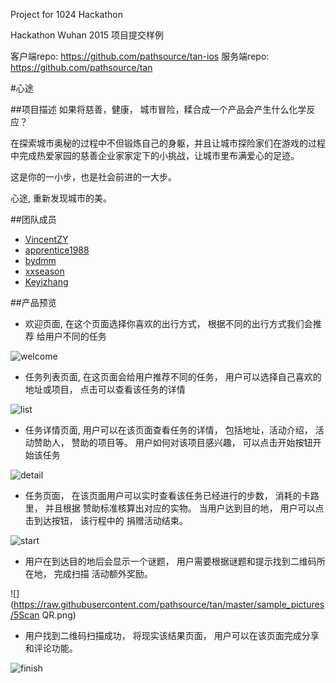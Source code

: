 Project for 1024 Hackathon

Hackathon Wuhan 2015 项目提交样例

客户端repo: https://github.com/pathsource/tan-ios
服务端repo: https://github.com/pathsource/tan

#心途

##项目描述
如果将慈善，健康， 城市冒险，糅合成一个产品会产生什么化学反应？

在探索城市奥秘的过程中不但锻炼自己的身躯，并且让城市探险家们在游戏的过程中完成热爱家园的慈善企业家家定下的小挑战，让城市里布满爱心的足迹。

这是你的一小步，也是社会前进的一大步。

心途, 重新发现城市的美。

##团队成员
* [VincentZY](https://github.com/VincentZY)
* [apprentice1988](https://github.com/apprentice1988)
* [bydmm](https://github.com/bydmm)
* [xxseason](https://github.com/xxseason)
* [Keyizhang](https://github.com/Keyizhang)

##产品预览

- 欢迎页面, 在这个页面选择你喜欢的出行方式， 根据不同的出行方式我们会推荐
给用户不同的任务

![welcome](https://raw.githubusercontent.com/pathsource/tan/master/sample_pictures/1welcome.png)

- 任务列表页面, 在这页面会给用户推荐不同的任务， 用户可以选择自己喜欢的地址或项目，
点击可以查看该任务的详情

![list](https://raw.githubusercontent.com/pathsource/tan/master/sample_pictures/2List.png)

- 任务详情页面, 用户可以在该页面查看任务的详情， 包括地址，活动介绍， 活动赞助人， 赞助的项目等。
  用户如何对该项目感兴趣， 可以点击开始按钮开始该任务

![detail](https://raw.githubusercontent.com/pathsource/tan/master/sample_pictures/3Details.png)

- 任务页面， 在该页面用户可以实时查看该任务已经进行的步数， 消耗的卡路里， 并且根据
  赞助标准核算出对应的实物。 当用户达到目的地， 用户可以点击到达按钮， 该行程中的
  捐赠活动结束。

![start](https://raw.githubusercontent.com/pathsource/tan/master/sample_pictures/4Start.png)

- 用户在到达目的地后会显示一个谜题， 用户需要根据谜题和提示找到二维码所在地， 完成扫描
  活动额外奖励。

![](https://raw.githubusercontent.com/pathsource/tan/master/sample_pictures/5Scan QR.png)

- 用户找到二维码扫描成功， 将现实该结果页面， 用户可以在该页面完成分享和评论功能。

![finish](https://raw.githubusercontent.com/pathsource/tan/master/sample_pictures/6Finish.png)

